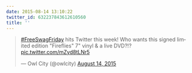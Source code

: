 ```yaml
---
date: 2015-08-14 13:10:22
twitter_id: 632237843612610560
title: ''
---
```


<blockquote class="twitter-tweet"><p lang="en" dir="ltr"><a href="https://twitter.com/hashtag/FreeSwagFriday?src=hash&amp;ref_src=twsrc%5Etfw">#FreeSwagFriday</a> hits Twitter this week! Who wants this signed limited edition &quot;Fireflies&quot; 7&quot; vinyl &amp; a live DVD?!? <a href="http://t.co/mZyd8tLNr5">pic.twitter.com/mZyd8tLNr5</a></p>&mdash; Owl City (@owlcity) <a href="https://twitter.com/owlcity/status/632220773516726273?ref_src=twsrc%5Etfw">August 14, 2015</a></blockquote>
<script async src="https://platform.twitter.com/widgets.js" charset="utf-8"></script>
